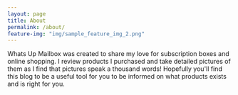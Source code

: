 ```yaml
---
layout: page
title: About
permalink: /about/
feature-img: "img/sample_feature_img_2.png"
---
```


Whats Up Mailbox was created to share my love for subscription boxes and online shopping. I review products I purchased and take detailed pictures of them as I find that pictures speak a thousand words! Hopefully you'll find this blog to be a useful tool for you to be informed on what products exists and is right for you.
